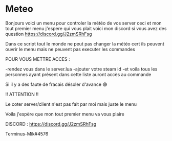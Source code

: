 # Meteo
Bonjours voici un menu pour controler la météo de vos server ceci et mon tout premier menu j'espere qui vous plait voici mon discord si vous avez des question https://discord.gg/J2zmSRhFsg

Dans ce script tout le monde ne peut pas changer la météo cert ils peuvent ouvrir le menu mais ne peuvent pas executer les commandes

POUR VOUS METTRE ACCES :

-rendez vous dans le server.lua
-ajouter votre steam id 
-et voila 
tous les personnes ayant présent dans cette liste auront accès au commande


Si il y a des faute de fracais désoler d'avance 😅




!! ATTENTION !! 

Le coter server/client n'est pas fait par moi mais juste le menu


Voila j'espère que mon tout premier  menu va vous plaire


DISCORD : https://discord.gg/J2zmSRhFsg

Terminus-Mik#4576
